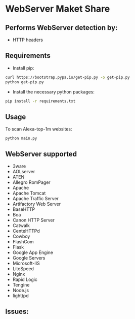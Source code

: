 # WebServer Maket Share

## Performs WebServer detection by:
- HTTP headers

## Requirements
- Install pip:
```sh
curl https://bootstrap.pypa.io/get-pip.py -o get-pip.py
python get-pip.py
```

- Install the necessary python packages:
```sh
pip install -r requirements.txt
```

## Usage

To scan Alexa-top-1m websites:
```
python main.py
```

## WebServer supported
* 3ware
* AOLserver
* ATEN
* Allegro RomPager
* Apache
* Apache Tomcat
* Apache Traffic Server
* Artifactory Web Server
* BaseHTTP
* Boa
* Canon HTTP Server
* Catwalk
* CenteHTTPd
* Cowboy
* FlashCom
* Flask
* Google App Engine
* Google Servers
* Microsoft-IIS
* LiteSpeed
* Nginx
* Rapid Logic
* Tengine
* Node.js
* lighttpd

## Issues:
